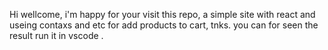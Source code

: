 Hi wellcome, i'm happy for your visit this repo, a simple site with react and useing contaxs and etc for add products to cart, tnks. you can for seen the result run it in vscode .
